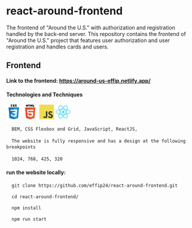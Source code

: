 # react-around-frontend

The frontend of "Around the U.S." with authorization and registration handled by the back-end server.
This repository contains the frontend of "Around the U.S." project that features user authorization and user registration and handles cards and users.

## Frontend

#### Link to the frontend: https://around-us-effip.netlify.app/

#### Technologies and Techniques

<p align="left"> 
 <img src="https://raw.githubusercontent.com/devicons/devicon/master/icons/css3/css3-original-wordmark.svg" alt="css3" width="40" height="40"/>

<img src="https://raw.githubusercontent.com/devicons/devicon/master/icons/html5/html5-original-wordmark.svg" alt="html5" width="40" height="40"/>

<img src="https://raw.githubusercontent.com/devicons/devicon/master/icons/javascript/javascript-original.svg" alt="javascript" width="40" height="40"/>

<img src="https://raw.githubusercontent.com/devicons/devicon/master/icons/react/react-original.svg" alt="react" width="40" height="40"/>

</p>

```
  BEM, CSS Flexbox and Grid, JavaScript, ReactJS,

  The website is fully responsive and has a design at the following breakpoints

  1024, 768, 425, 320
```

#### run the website locally:

```
  git clone https://github.com/effip24/react-around-frontend.git
```

```
  cd react-around-frontend/
```

```
  npm install
```

```
  npm run start
```
